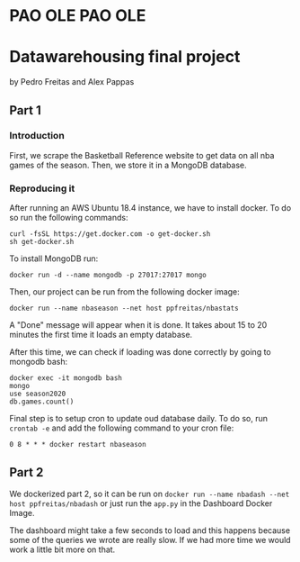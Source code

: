 # PAO OLE PAO OLE
# Datawarehousing final project
by Pedro Freitas and Alex Pappas

## Part 1

### Introduction

First, we scrape the Basketball Reference website to get data on all nba games of the season.
Then, we store it in a MongoDB database.

### Reproducing it

After running an AWS Ubuntu 18.4 instance, we have to install docker. To do so run the following commands:

```shell
curl -fsSL https://get.docker.com -o get-docker.sh
sh get-docker.sh
```

To install MongoDB run:
```shell
docker run -d --name mongodb -p 27017:27017 mongo
```

Then, our project can be run from the following docker image:

```shell
docker run --name nbaseason --net host ppfreitas/nbastats
```
A "Done" message will appear when it is done. It takes about 15 to 20 minutes the first time it loads an empty database.

After this time, we can check if loading was done correctly by going to mongodb bash:

```shell
docker exec -it mongodb bash
mongo
use season2020
db.games.count()
```

Final step is to setup cron to update oud database daily. To do so, run ```crontab -e``` and add the following command to your cron file:

```shell
0 8 * * * docker restart nbaseason
```
## Part 2

We dockerized part 2, so it can be run on ```docker run --name nbadash --net host ppfreitas/nbadash``` or just run the ```app.py``` in the Dashboard Docker Image.

The dashboard might take a few seconds to load and this happens because some of the queries we wrote are really slow. If we had more time we would work a little bit more on that.
